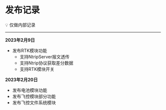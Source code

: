 # 发布记录

<aside>
💡 仅做内部记录

</aside>

---

**2023年2月9日**

- 发布RTK模块功能
    - 支持NtripServer报文透传
    - 支持Ntrip协议获取差分数据
    - 支持RTK模块开关
  
**2023年2月20日**

- 发布电池模块功能
- 发布飞控模块部分功能
- 发布飞控文件系统模块
